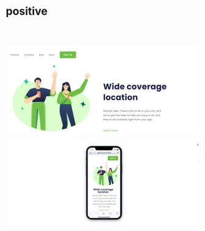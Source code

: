 <h1>positive<h1>
<br>
  <img src="https://github.com/levieira7/positive/blob/master/img/pc.png?raw=true">
   <img src="https://github.com/levieira7/positive/blob/master/img/cel.png?raw=true">
